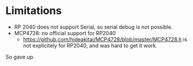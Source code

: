 # Limitations

- RP 2040 does not support Serial, so serial debug is not possible.
- MCP4728: no official support for RP2040
  - https://github.com/hideakitai/MCP4728/blob/master/MCP4728.h
    is not explicitely for RP2040, and was hard to get it work.

So gave up.
